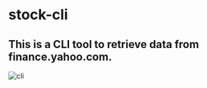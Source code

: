 # stock-cli

## This is a CLI tool to retrieve data from finance.yahoo.com.

![cli](https://i.ibb.co/j43zt5L/cli.png)